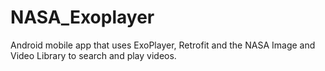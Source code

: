 # NASA_Exoplayer
Android mobile app that uses ExoPlayer, Retrofit and the NASA Image and Video Library to search and play videos. 

